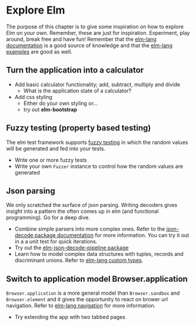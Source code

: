 # Explore Elm

The purpose of this chapter is to give some inspiration on how to explore Elm on your own. Remember, these are just for inspiration. Experiment, play around, break free and have fun! Remember that the [elm-lang documentation](https://guide.elm-lang.org/) is a good source of knowledge and that the [elm-lang examples](https://elm-lang.org/examples) are good as well.

## Turn the application into a calculator   

* Add basic calculator functionality; add, subtract, multiply and divide
  * What is the application state of a calculator?
* Add css styling
  * Either do your own styling or...
  * try out **elm-bootstrap**

## Fuzzy testing (property based testing)

The elm test framework supports [fuzzy testing](https://elmprogramming.com/fuzz-testing.html) in which the random values will be generated and fed into your tests.

* Write one or more fuzzy tests
* Write your own ```Fuzzer``` instance to control how the random values are generated

## Json parsing

We only scratched the surface of json parsing. Writing decoders gives insight into a pattern the often comes up in elm (and functional programming). Go for a deep dive.

* Combine simple parsers into more complex ones. Refer to the [json-decode package documentation](https://package.elm-lang.org/packages/elm/json/latest/Json-Decode) for more information. You can try it out in a a unit test for quick iterations.
* Try out the [elm-json-decode-pipeline package](https://github.com/NoRedInk/elm-json-decode-pipeline)
* Learn how to model complex data structures with tuples, records and discriminant unions. Refer to [elm-lang custom types](https://guide.elm-lang.org/types/custom_types.html).

## Switch to application model Browser.application

```Browser.application``` is a more general model than ```Browser.sandbox``` and ```Browser.element``` and it gives the opportunity to react on brower url navigation. Refer to [elm-lang navigation](https://guide.elm-lang.org/webapps/navigation.html) for more information.

* Try extending the app with two tabbed pages